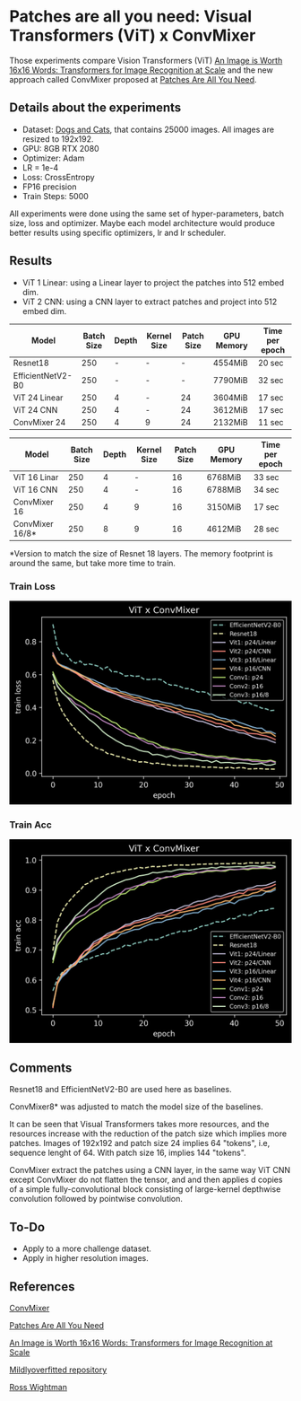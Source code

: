 # Patches are all you need: Visual Transformers (ViT) x ConvMixer

Those experiments compare Vision Transformers (ViT) [An Image is Worth 16x16 Words: Transformers for Image Recognition at Scale](https://arxiv.org/pdf/2010.11929.pdf) and the new approach called ConvMixer proposed at [Patches Are All You Need](https://openreview.net/pdf?id=TVHS5Y4dNvM).

## Details about the experiments
- Dataset: [Dogs and Cats](https://www.kaggle.com/c/dogs-vs-cats/data), that contains 25000 images. All images are resized to 192x192.
- GPU: 8GB RTX 2080
- Optimizer: Adam 
- LR = 1e-4
- Loss: CrossEntropy
- FP16 precision
- Train Steps: 5000

All experiments were done using the same set of hyper-parameters, batch size, loss and optimizer. Maybe each model architecture would produce better results using specific optimizers, lr and lr scheduler.


## Results

- ViT 1 Linear: using a Linear layer to project the patches into 512 embed dim.
- ViT 2 CNN: using a CNN layer to extract patches and project into 512 embed dim.

| Model             | Batch Size    | Depth      | Kernel Size | Patch Size | GPU Memory  | Time per epoch
|--------------     |-------------- |----------- |-------------|----------- |------------ |--------------
| Resnet18          | 250           | -          | -           | -          | 4554MiB     |  20 sec
| EfficientNetV2-B0 | 250           | -          | -           | -          | 7790MiB     |  32 sec
| ViT 24 Linear     | 250           | 4          | -           | 24         | 3604MiB     |  17 sec
| ViT 24 CNN        | 250           | 4          | -           | 24         | 3612MiB     |  17 sec
| ConvMixer 24      | 250           | 4          | 9           | 24         | 2132MiB     |  11 sec
    
| Model             | Batch Size    | Depth      | Kernel Size | Patch Size | GPU Memory  | Time per epoch
|--------------     |-------------- |----------- |-------------|----------- |------------ |--------------
| ViT 16 Linar      | 250           | 4          | -           | 16         | 6768MiB     |  33 sec
| ViT 16 CNN        | 250           | 4          | -           | 16         | 6788MiB     |  34 sec
| ConvMixer 16      | 250           | 4          | 9           | 16         | 3150MiB     |  17 sec
| ConvMixer 16/8*   | 250           | 8          | 9           | 16         | 4612MiB     |  28 sec

*Version to match the size of Resnet 18 layers. The memory footprint is around the same, but take more time to train.


### Train Loss
![](results/loss.jpg)

### Train Acc
![](results/acc.jpg)


## Comments

Resnet18 and EfficientNetV2-B0 are used here as baselines.

ConvMixer8* was adjusted to match the model size of the baselines.

It can be seen that Visual Transformers takes more resources, and the resources increase with the reduction of the patch size which implies more patches. Images of 192x192 and patch size 24 implies 64 "tokens", i.e, sequence lenght of 64. With patch size 16, implies 144 "tokens".

ConvMixer extract the patches using a CNN layer, in the same way ViT CNN except ConvMixer do not flatten the tensor, and and then applies d copies of a simple fully-convolutional block consisting of large-kernel depthwise convolution followed by pointwise convolution.


## To-Do
- Apply to a more challenge dataset.
- Apply in higher resolution images.


## References
[ConvMixer](https://github.com/tmp-iclr/convmixer)

[Patches Are All You Need](https://openreview.net/pdf?id=TVHS5Y4dNvM)

[An Image is Worth 16x16 Words: Transformers for Image Recognition at Scale](https://arxiv.org/pdf/2010.11929.pdf)

[Mildlyoverfitted repository](https://github.com/jankrepl/mildlyoverfitted/tree/master/github_adventures/vision_transformer)

[Ross Wightman](https://github.com/rwightman/pytorch-image-models)